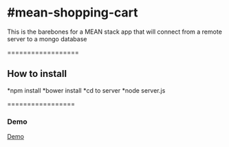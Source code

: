 #mean-shopping-cart
==================

This is the barebones for a MEAN stack app that will connect from a remote server to a mongo database


==================
## How to install 
*npm install
*bower install
*cd to server
*node server.js

=================
### Demo 
[Demo](http://benhalverson.me/demo "Demo")
 
